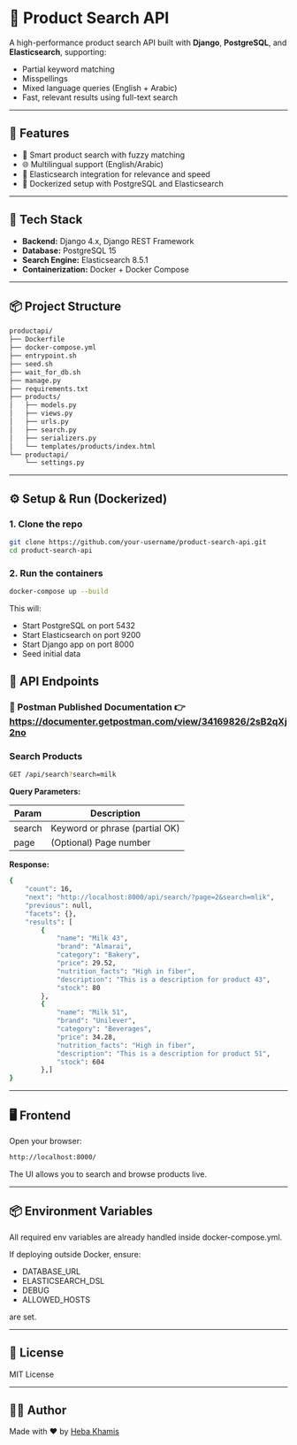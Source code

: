 # 🛒 Product Search API

A high-performance product search API built with **Django**, **PostgreSQL**, and **Elasticsearch**, supporting:

- Partial keyword matching
- Misspellings
- Mixed language queries (English + Arabic)
- Fast, relevant results using full-text search

---

## 🚀 Features

- 🔎 Smart product search with fuzzy matching
- 🌐 Multilingual support (English/Arabic)
- 🧠 Elasticsearch integration for relevance and speed
- 🐳 Dockerized setup with PostgreSQL and Elasticsearch

---

## 🧱 Tech Stack

- **Backend:** Django 4.x, Django REST Framework
- **Database:** PostgreSQL 15
- **Search Engine:** Elasticsearch 8.5.1
- **Containerization:** Docker + Docker Compose

---

## 📦 Project Structure
``` bash
productapi/
├── Dockerfile
├── docker-compose.yml
├── entrypoint.sh
├── seed.sh
├── wait_for_db.sh
├── manage.py
├── requirements.txt
├── products/
│   ├── models.py
│   ├── views.py
│   ├── urls.py
│   ├── search.py
│   ├── serializers.py
│   └── templates/products/index.html
└── productapi/
    └── settings.py
```
---

## ⚙️ Setup & Run (Dockerized)

### 1. Clone the repo
``` bash
git clone https://github.com/your-username/product-search-api.git
cd product-search-api
```

### 2. Run the containers
``` bash
docker-compose up --build
```
This will:
- Start PostgreSQL on port 5432
- Start Elasticsearch on port 9200
- Start Django app on port 8000
- Seed initial data


## 🧪 API Endpoints
### 🔗 Postman Published Documentation 👉 https://documenter.getpostman.com/view/34169826/2sB2qXj2no

### Search Products
``` bash
GET /api/search?search=milk
```
**Query Parameters:**

| Param   | Description                     |
|---------|---------------------------------|
| search  | Keyword or phrase (partial OK) |
| page    | (Optional) Page number         |

**Response:**
``` bash
{
    "count": 16,
    "next": "http://localhost:8000/api/search/?page=2&search=mlik",
    "previous": null,
    "facets": {},
    "results": [
        {
            "name": "Milk 43",
            "brand": "Almarai",
            "category": "Bakery",
            "price": 29.52,
            "nutrition_facts": "High in fiber",
            "description": "This is a description for product 43",
            "stock": 80
        },
        {
            "name": "Milk 51",
            "brand": "Unilever",
            "category": "Beverages",
            "price": 34.28,
            "nutrition_facts": "High in fiber",
            "description": "This is a description for product 51",
            "stock": 604
        },]
}
```
---

## 🖥 Frontend

Open your browser:
``` bash
http://localhost:8000/
```
The UI allows you to search and browse products live.

---

## 📦 Environment Variables

All required env variables are already handled inside docker-compose.yml.

If deploying outside Docker, ensure:

- DATABASE_URL
- ELASTICSEARCH_DSL
- DEBUG
- ALLOWED_HOSTS

are set.

---

## 📄 License

MIT License

---

## 🙋‍♀️ Author

Made with ❤️ by [Heba Khamis](https://github.com/heba-khamis-ramadan)